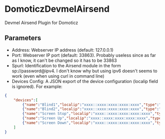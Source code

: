 # DomoticzDevmelAirsend
Devmel Airsend Plugin for Domoticz
## Parameters
 * Address: Webserver IP address (default: 127.0.0.1)
 * Port: Webserver IP port (default: 33863). Probably useless since as far as I know, it can't be changed so it has to be 33863
 * Spurl: Identification to the Airsend module in the form sp://password@ipv4. I don't know why but using ipv6 doesn't seems to work (even when using curl in command line)
 * Devices Config: A JSON export of the device configuration (localip field is ignored).
				For example:
```json
{
    "devices":[
        {"name":"Blind1","localip":"xxxx::xxxx:xxxx:xxxx:xxxx","type":"4098","pid":"13920","addr":"1234567"},
        {"name":"Blind2","localip":"xxxx::xxxx:xxxx:xxxx:xxxx","type":"4098","pid":"26848","addr":"7654321"},
        {"name":"Screen Stop","localip":"xxxx::xxxx:xxxx:xxxx:xxxx","type":"4096","opt":"18","pid":"801","addr":"01234"},
        {"name":"Screen Up","localip":"xxxx::xxxx:xxxx:xxxx:xxxx","type":"4096","opt":"17","pid":"801","addr":"01234"},
        {"name":"Screen Down","localip":"xxxx::xxxx:xxxx:xxxx:xxxx","type":"4096","opt":"20","pid":"801","addr":"01234"}
    ]
}
```
